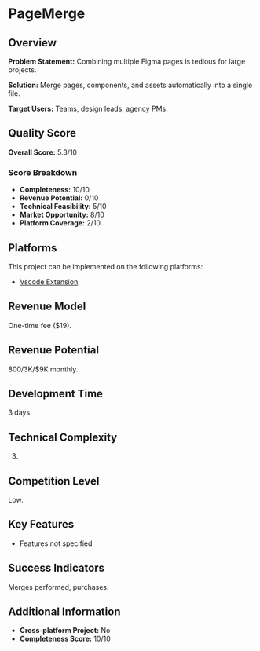 # PageMerge

## Overview
**Problem Statement:** Combining multiple Figma pages is tedious for large projects.

**Solution:** Merge pages, components, and assets automatically into a single file.

**Target Users:** Teams, design leads, agency PMs.

## Quality Score
**Overall Score:** 5.3/10

### Score Breakdown
- **Completeness:** 10/10
- **Revenue Potential:** 0/10
- **Technical Feasibility:** 5/10
- **Market Opportunity:** 8/10
- **Platform Coverage:** 2/10

## Platforms
This project can be implemented on the following platforms:
- [Vscode Extension](./platforms/vscode-extension/)

## Revenue Model
One-time fee ($19).

## Revenue Potential
$800/$3K/$9K monthly.

## Development Time
3 days.

## Technical Complexity
3.

## Competition Level
Low.

## Key Features
- Features not specified

## Success Indicators
Merges performed, purchases.

## Additional Information
- **Cross-platform Project:** No
- **Completeness Score:** 10/10

